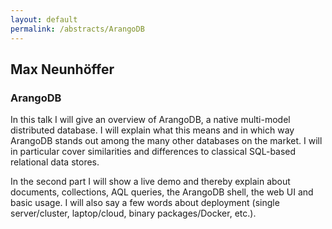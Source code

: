 ```yaml
---
layout: default
permalink: /abstracts/ArangoDB
---
```


## Max Neunhöffer

### ArangoDB

In this talk I will give an overview of ArangoDB, a native multi-model
distributed database. I will explain what this means and in which way
ArangoDB stands out among the many other databases on the market. I
will in particular cover similarities and differences to classical
SQL-based relational data stores.

In the second part I will show a live demo and thereby explain about
documents, collections, AQL queries, the ArangoDB shell, the web UI
and basic usage. I will also say a few words about deployment (single
server/cluster, laptop/cloud, binary packages/Docker, etc.).